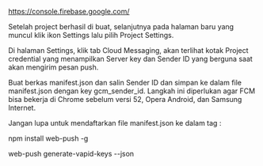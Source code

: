  https://console.firebase.google.com/

 Setelah project berhasil di buat, selanjutnya pada halaman baru yang muncul klik ikon Settings lalu pilih Project Settings.

 Di halaman Settings, klik tab Cloud Messaging, akan terlihat kotak Project credential yang menampilkan Server key dan Sender ID yang berguna saat akan mengirim pesan push.

 Buat berkas manifest.json dan salin Sender ID dan simpan ke dalam file manifest.json dengan key gcm_sender_id. Langkah ini diperlukan agar FCM bisa bekerja di Chrome sebelum versi 52, Opera Android, dan Samsung Internet.

 Jangan lupa untuk mendaftarkan file manifest.json ke dalam tag <head>:
 <link rel="manifest" href="/manifest.json">

npm install web-push -g

web-push generate-vapid-keys --json
